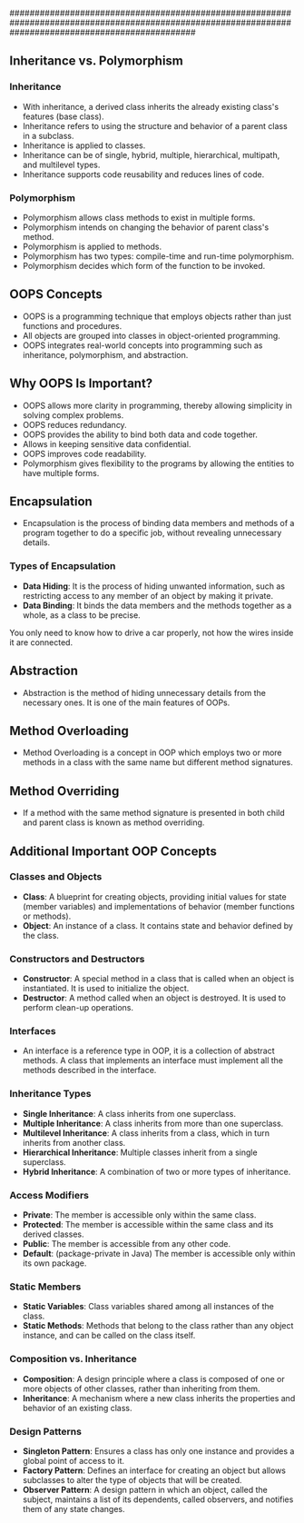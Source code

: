 #####################################################################################################################################################

## Inheritance vs. Polymorphism

### Inheritance
- With inheritance, a derived class inherits the already existing class's features (base class).
- Inheritance refers to using the structure and behavior of a parent class in a subclass.
- Inheritance is applied to classes.
- Inheritance can be of single, hybrid, multiple, hierarchical, multipath, and multilevel types.
- Inheritance supports code reusability and reduces lines of code.

### Polymorphism
- Polymorphism allows class methods to exist in multiple forms.
- Polymorphism intends on changing the behavior of parent class's method.
- Polymorphism is applied to methods.
- Polymorphism has two types: compile-time and run-time polymorphism.
- Polymorphism decides which form of the function to be invoked.

## OOPS Concepts

- OOPS is a programming technique that employs objects rather than just functions and procedures.
- All objects are grouped into classes in object-oriented programming.
- OOPS integrates real-world concepts into programming such as inheritance, polymorphism, and abstraction.

## Why OOPS Is Important?

- OOPS allows more clarity in programming, thereby allowing simplicity in solving complex problems.
- OOPS reduces redundancy.
- OOPS provides the ability to bind both data and code together.
- Allows in keeping sensitive data confidential.
- OOPS improves code readability.
- Polymorphism gives flexibility to the programs by allowing the entities to have multiple forms.

## Encapsulation

- Encapsulation is the process of binding data members and methods of a program together to do a specific job, without revealing unnecessary details.

### Types of Encapsulation
- **Data Hiding**: It is the process of hiding unwanted information, such as restricting access to any member of an object by making it private.
- **Data Binding**: It binds the data members and the methods together as a whole, as a class to be precise.

You only need to know how to drive a car properly, not how the wires inside it are connected.

## Abstraction

- Abstraction is the method of hiding unnecessary details from the necessary ones. It is one of the main features of OOPs.

## Method Overloading

- Method Overloading is a concept in OOP which employs two or more methods in a class with the same name but different method signatures.

## Method Overriding

- If a method with the same method signature is presented in both child and parent class is known as method overriding.

## Additional Important OOP Concepts

### Classes and Objects

- **Class**: A blueprint for creating objects, providing initial values for state (member variables) and implementations of behavior (member functions or methods).
- **Object**: An instance of a class. It contains state and behavior defined by the class.

### Constructors and Destructors

- **Constructor**: A special method in a class that is called when an object is instantiated. It is used to initialize the object.
- **Destructor**: A method called when an object is destroyed. It is used to perform clean-up operations.

### Interfaces

- An interface is a reference type in OOP, it is a collection of abstract methods. A class that implements an interface must implement all the methods described in the interface.

### Inheritance Types

- **Single Inheritance**: A class inherits from one superclass.
- **Multiple Inheritance**: A class inherits from more than one superclass.
- **Multilevel Inheritance**: A class inherits from a class, which in turn inherits from another class.
- **Hierarchical Inheritance**: Multiple classes inherit from a single superclass.
- **Hybrid Inheritance**: A combination of two or more types of inheritance.

### Access Modifiers

- **Private**: The member is accessible only within the same class.
- **Protected**: The member is accessible within the same class and its derived classes.
- **Public**: The member is accessible from any other code.
- **Default**: (package-private in Java) The member is accessible only within its own package.

### Static Members

- **Static Variables**: Class variables shared among all instances of the class.
- **Static Methods**: Methods that belong to the class rather than any object instance, and can be called on the class itself.

### Composition vs. Inheritance

- **Composition**: A design principle where a class is composed of one or more objects of other classes, rather than inheriting from them.
- **Inheritance**: A mechanism where a new class inherits the properties and behavior of an existing class.

### Design Patterns

- **Singleton Pattern**: Ensures a class has only one instance and provides a global point of access to it.
- **Factory Pattern**: Defines an interface for creating an object but allows subclasses to alter the type of objects that will be created.
- **Observer Pattern**: A design pattern in which an object, called the subject, maintains a list of its dependents, called observers, and notifies them of any state changes.
